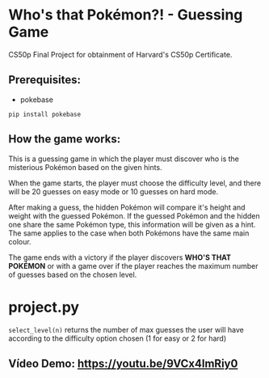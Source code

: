 # Who's that Pokémon?! -  Guessing Game
CS50p Final Project for obtainment of Harvard's CS50p Certificate.

## Prerequisites:
- pokebase

`pip install pokebase`

## How the game works:
This is a guessing game in which the player must discover who is the misterious Pokémon based on the given hints.

When the game starts, the player must choose the difficulty level, and there will be 20 guesses on easy mode or 10 guesses on hard mode.

After making a guess, the hidden Pokémon will compare it's height and weight with the guessed Pokémon.
If the guessed Pokémon and the hidden one share the same Pokémon type, this information will be given as a hint. The same applies to the case when both Pokémons have the same main colour.

The game ends with a victory if the player discovers **WHO'S THAT POKÉMON** or with a game over if the player reaches the maximum number of guesses based on the chosen level.

# project.py
`select_level(n)` returns the number of max guesses the user will have according to the difficulty option chosen (1 for easy or 2 for hard)

## Vídeo Demo: <https://youtu.be/9VCx4lmRiy0>